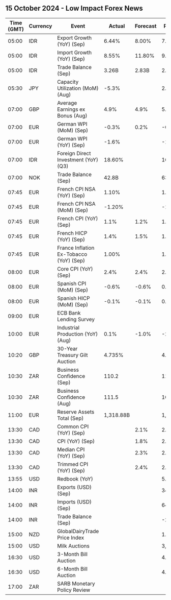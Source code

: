 ## 15 October 2024 - Low Impact Forex News

| Time (GMT) | Currency | Event | Actual | Forecast | Previous |
|------|----------|-------|--------|----------|----------|
| 05:00 | IDR | Export Growth (YoY) (Sep) | 6.44% | 8.00% | 7.13% |
| 05:00 | IDR | Import Growth (YoY) (Sep) | 8.55% | 11.80% | 9.46% |
| 05:00 | IDR | Trade Balance (Sep) | 3.26B | 2.83B | 2.89B |
| 05:30 | JPY | Capacity Utilization (MoM) (Aug) | -5.3% |  | 2.5% |
| 07:00 | GBP | Average Earnings ex Bonus (Aug) | 4.9% | 4.9% | 5.1% |
| 07:00 | EUR | German WPI (MoM) (Sep) | -0.3% | 0.2% | -0.8% |
| 07:00 | EUR | German WPI (YoY) (Sep) | -1.6% |  | -1.1% |
| 07:00 | IDR | Foreign Direct Investment (YoY) (Q3) | 18.60% |  | 16.60% |
| 07:00 | NOK | Trade Balance (Sep) | 42.8B |  | 63.4B |
| 07:45 | EUR | French CPI NSA (YoY) (Sep) | 1.10% |  | 1.20% |
| 07:45 | EUR | French CPI NSA (MoM) (Sep) | -1.20% |  | -1.20% |
| 07:45 | EUR | French CPI (YoY) (Sep) | 1.1% | 1.2% | 1.8% |
| 07:45 | EUR | French HICP (YoY) (Sep) | 1.4% | 1.5% | 1.5% |
| 07:45 | EUR | France Inflation Ex-Tobacco (YoY) (Sep) | 1.00% |  | 1.70% |
| 08:00 | EUR | Core CPI (YoY) (Sep) | 2.4% | 2.4% | 2.7% |
| 08:00 | EUR | Spanish CPI (MoM) (Sep) | -0.6% | -0.6% | 0.0% |
| 08:00 | EUR | Spanish HICP (MoM) (Sep) | -0.1% | -0.1% | 0.0% |
| 09:00 | EUR | ECB Bank Lending Survey |  |  |  |
| 10:00 | EUR | Industrial Production (YoY) (Aug) | 0.1% | -1.0% | -2.1% |
| 10:20 | GBP | 30-Year Treasury Gilt Auction | 4.735% |  | 4.329% |
| 10:30 | ZAR | Business Confidence (Sep) | 110.2 |  | 111.5 |
| 10:30 | ZAR | Business Confidence (Aug) | 111.5 |  | 109.1 |
| 11:00 | EUR | Reserve Assets Total (Sep) | 1,318.88B |  | 1,288.39B |
| 13:30 | CAD | Common CPI (YoY) (Sep) |  | 2.1% | 2.0% |
| 13:30 | CAD | CPI (YoY) (Sep) |  | 1.8% | 2.0% |
| 13:30 | CAD | Median CPI (YoY) (Sep) |  | 2.3% | 2.3% |
| 13:30 | CAD | Trimmed CPI (YoY) (Sep) |  | 2.4% | 2.4% |
| 13:55 | USD | Redbook (YoY) |  |  | 5.4% |
| 14:00 | INR | Exports (USD) (Sep) |  |  | 34.71B |
| 14:00 | INR | Imports (USD) (Sep) |  |  | 64.36B |
| 14:00 | INR | Trade Balance (Sep) |  |  | -29.65B |
| 15:00 | NZD | GlobalDairyTrade Price Index |  |  | 1.2% |
| 15:00 | USD | Milk Auctions |  |  | 3,851.0 |
| 16:30 | USD | 3-Month Bill Auction |  |  | 4.550% |
| 16:30 | USD | 6-Month Bill Auction |  |  | 4.305% |
| 17:00 | ZAR | SARB Monetary Policy Review |  |  |  |
